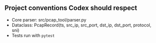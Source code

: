 ## Project conventions Codex should respect
* Core parser: src/pcap_tool/parser.py
* Dataclass: PcapRecord(ts, src_ip, src_port, dst_ip, dst_port, protocol, sni)
* Tests run with `pytest`
